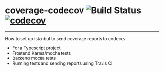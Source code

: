 # coverage-codecov [![Build Status](https://travis-ci.org/caillu/examples.svg?branch=coverage-codecov)](https://travis-ci.org/caillu/examples) [![codecov](https://codecov.io/gh/caillu/examples/branch/coverage-codecov/graph/badge.svg)](https://codecov.io/gh/caillu/examples/branch/coverage-codecov)
----------

How to set up istanbul to send coverage reports to codecov.
- For a Typescript project
- Frontend Karma/mocha tests
- Backend mocha tests
- Running tests and sending reports using Travis CI

